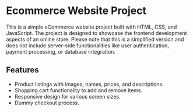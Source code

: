 # Ecommerce Website Project

This is a simple eCommerce website project built with HTML, CSS, and JavaScript. The project is designed to showcase the frontend development aspects of an online store. Please note that this is a simplified version and does not include server-side functionalities like user authentication, payment processing, or database integration.

## Features

- Product listings with images, names, prices, and descriptions.
- Shopping cart functionality to add and remove items.
- Responsive design for various screen sizes.
- Dummy checkout process.




